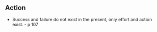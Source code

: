 ## Action

 - Success and failure do not exist in the present, only effort and action exist. - p 107


